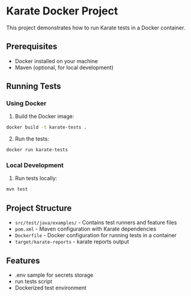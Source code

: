 # Karate Docker Project

This project demonstrates how to run Karate tests in a Docker container.

## Prerequisites

- Docker installed on your machine
- Maven (optional, for local development)

## Running Tests

### Using Docker

1. Build the Docker image:
```bash
docker build -t karate-tests .
```

2. Run the tests:
```bash
docker run karate-tests
```

### Local Development

1. Run tests locally:
```bash
mvn test
```

## Project Structure

- `src/test/java/examples/` - Contains test runners and feature files
- `pom.xml` - Maven configuration with Karate dependencies
- `Dockerfile` - Docker configuration for running tests in a container
- `target/karate-reports` - karate reports output
## Features
- .env sample for secrets storage
- run tests script
- Dockerized test environment
